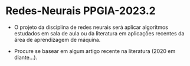 # Redes-Neurais PPGIA-2023.2

* O projeto da disciplina de redes neurais
será aplicar algoritmos estudados em sala
de aula ou da literatura em aplicações
recentes da área de aprendizagem de
máquina.

* Procure se basear em algum artigo recente
na literatura (2020 em diante...).
